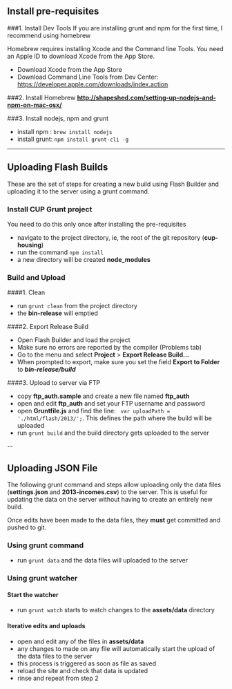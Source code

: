 ## Install pre-requisites
###1. Install Dev Tools
If you are installing grunt and npm for the first time, I recommend using homebrew

Homebrew requires installing Xcode and the Command line Tools. You need an Apple ID to download Xcode from the App Store.

* Download Xcode from the App Store
* Download Command Line Tools from Dev Center: https://developer.apple.com/downloads/index.action 

###2. Install Homebrew
__http://shapeshed.com/setting-up-nodejs-and-npm-on-mac-osx/__

###3. Install nodejs, npm and grunt
* install npm : `brew install nodejs`
* install grunt: `npm install grunt-cli -g`

---
 
## Uploading Flash Builds
These are the set of steps for creating a new build using Flash Builder and uploading it to the server using a grunt command. 

### Install CUP Grunt project
You need to do this only once after installing the pre-requisites

* navigate to the project directory, ie, the root of the git repository (__cup-housing__)
* run the command `npm install`
* a new directory will be created __node_modules__


### Build and Upload

####1. Clean
* run `grunt clean` from the project directory
* the __bin-release__ will emptied

####2. Export Release Build
* Open Flash Builder and load the project
* Make sure no errors are reported by the compiler (Problems tab) 
* Go to the menu and select __Project__ > __Export Release Build...__ 
* When prompted to export, make sure you set the field **Export to Folder** to ___bin-release/build___

####3. Upload to server via FTP
* copy __ftp_auth.sample__ and create a new file named __ftp_auth__
* open and edit __ftp_auth__ and set your FTP username and password
* open __Gruntfile.js__ and find the line: ` var uploadPath = './html/flash/2013/';`. This defines the path where the build will be uploaded
* run `grunt build` and the build directory gets uploaded to the server

--

## Uploading JSON File
The following grunt command and steps allow uploading only the data files (__settings.json__ and __2013-incomes.csv__) to the server. This is useful for updating the data on the server without having to create an entirely new build.

Once edits have been made to the data files, they __must__ get committed and pushed to git.

### Using grunt command
* run `grunt data` and the data files will uploaded to the server

### Using grunt watcher
#### Start the watcher
* run `grunt watch` starts to watch changes to the __assets/data__ directory

#### Iterative edits and uploads
* open and edit any of the files in __assets/data__
* any changes to made on any file will automatically start the upload of the data files to the server
* this process is triggered as soon as file as saved
* reload the site and check that data is updated
* rinse and repeat from step 2

 
 

